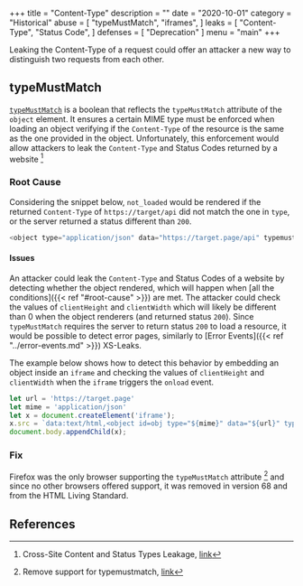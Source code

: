 +++
title = "Content-Type"
description = ""
date = "2020-10-01"
category = "Historical"
abuse = [
    "typeMustMatch",
    "iframes",
]
leaks = [
    "Content-Type",
    "Status Code",
]
defenses = [
    "Deprecation"
]
menu = "main"
+++

Leaking the Content-Type of a request could offer an attacker a new way to distinguish two requests from each other.

## typeMustMatch

[`typeMustMatch`](https://developer.mozilla.org/en-US/docs/Web/API/HTMLObjectElement/typeMustMatch) is a boolean that reflects the `typeMustMatch` attribute of the `object` element. It ensures a certain MIME type must be enforced when loading an object verifying if the `Content-Type` of the resource is the same as the one provided in the object. Unfortunately, this enforcement would allow attackers to leak the `Content-Type` and Status Codes returned by a website [^1]

### Root Cause

Considering the snippet below, `not_loaded` would be rendered if the returned `Content-Type` of `https://target/api` did not match the one in `type`, or the server returned a status different than `200`.

```javascript
<object type="application/json" data="https://target.page/api" typemustmatch> not_loaded </object>
```

#### Issues

An attacker could leak the `Content-Type` and Status Codes of a website by detecting whether the object rendered, which will happen when [all the conditions]({{< ref "#root-cause" >}}) are met. The attacker could check the values of `clientHeight` and `clientWidth` which will likely be different than 0 when the object renderers (and returned status `200`). Since `typeMustMatch` requires the server to return status `200` to load a resource, it would be possible to detect error pages, similarly to [Error Events]({{< ref "../error-events.md" >}}) XS-Leaks.

The example below shows how to detect this behavior by embedding an object inside an `iframe` and checking the values of `clientHeight` and `clientWidth` when the `iframe` triggers the `onload` event.


```javascript
let url = 'https://target.page'
let mime = 'application/json'
let x = document.createElement('iframe');
x.src = `data:text/html,<object id=obj type="${mime}" data="${url}" typemustmatch><script>onload = ()=>{console.log(obj.clientHeight)}%3c/script></object>`;
document.body.appendChild(x);
```

### Fix

Firefox was the only browser supporting the `typeMustMatch` attribute [^2] and since no other browsers offered support, it was removed in version 68 and from the HTML Living Standard.

## References

[^1]: Cross-Site Content and Status Types Leakage, [link](https://medium.com/bugbountywriteup/cross-site-content-and-status-types-leakage-ef2dab0a492)
[^2]: Remove support for typemustmatch, [link](https://bugzilla.mozilla.org/show_bug.cgi?id=1548773)
